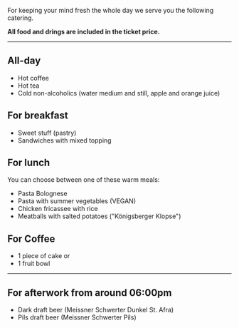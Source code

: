 
For keeping your mind fresh the whole day we serve you the following catering.

**All food and drings are included in the ticket price.**

<hr class="blockspace">

## All-day

* Hot coffee
* Hot tea
* Cold non-alcoholics (water medium and still, apple and orange juice)

## For breakfast
 
* Sweet stuff (pastry)
* Sandwiches with mixed topping

## For lunch

You can choose between one of these warm meals:

* Pasta Bolognese
* Pasta with summer vegetables (VEGAN)
* Chicken fricassee with rice
* Meatballs with salted potatoes ("Königsberger Klopse")

## For Coffee

* 1 piece of cake or
* 1 fruit bowl

<hr class="blockspace">

## For afterwork from around 06:00pm

* Dark draft beer (Meissner Schwerter Dunkel St. Afra)
* Pils draft beer (Meissner Schwerter Pils)
